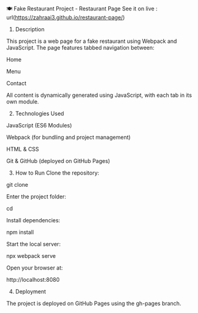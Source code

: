 🍽 Fake Restaurant Project - Restaurant Page
See it on live : url(https://zahraai3.github.io/restaurant-page/)
1. Description

This project is a web page for a fake restaurant using Webpack and JavaScript.
The page features tabbed navigation between:

Home

Menu

Contact

All content is dynamically generated using JavaScript, with each tab in its own module.

2. Technologies Used

JavaScript (ES6 Modules)

Webpack (for bundling and project management)

HTML & CSS

Git & GitHub (deployed on GitHub Pages)

3. How to Run
Clone the repository:

git clone <repository-link>


Enter the project folder:

cd <project-folder>


Install dependencies:

npm install


Start the local server:

npx webpack serve


Open your browser at:

http://localhost:8080

4. Deployment

The project is deployed on GitHub Pages using the gh-pages branch.
